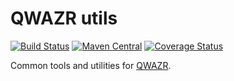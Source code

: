 QWAZR utils
===========

[![Build Status](https://travis-ci.org/qwazr/utils.svg?branch=master)](https://travis-ci.org/qwazr/utils)
[![Maven Central](https://maven-badges.herokuapp.com/maven-central/com.qwazr/qwazr-utils/badge.svg)](https://maven-badges.herokuapp.com/maven-central/com.qwazr/qwazr-utils)
[![Coverage Status](https://coveralls.io/repos/github/qwazr/utils/badge.svg?branch=master)](https://coveralls.io/github/qwazr/utils?branch=master)

Common tools and utilities for [QWAZR](https://www.qwazr.com).